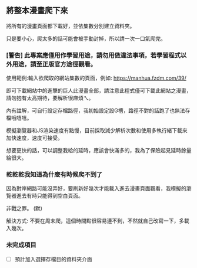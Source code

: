## 將整本漫畫爬下來

將所有的漫畫頁面都下載好，並依集數分別建立資料夾。

只是要小心，爬太多的話可能會被手動封掉，所以請一次一口氣爬完。

### [警告] 此專案應僅用作學習用途，請勿用做違法事項，若學習程式以外用途，請至正版官方途徑觀看。

使用範例:輸入欲爬取的網站集數的頁面，例如: https://manhua.fzdm.com/39/

即可下載網站中的進擊的巨人此漫畫全部，請注意此程式僅可下載此網站之漫畫，請勿抱有太高期待，要解析很麻煩ㄟ。

內有註解，可自行設定存檔路徑，我初始設定設G槽，路徑不對的話跑了也無法存檔哦嘻嘻。

模擬瀏覽器和JS渲染速度有點慢，目前採取減少解析次數和使用多執行緒下載來加快速度，速度可接受。

想要更快的話，可以調整我給的延時，應該會快滿多的，我為了保險起見延時餘量給很大。

### 乾乾乾我知道為什麼有時候爬不到了

因為對岸網路可能沒弄好，要刷新好幾次才能載入進去漫畫頁面觀看，我模擬的瀏覽器進去有時只能得到空白頁面。

非戰之罪。 (默)

解決方式: 不要在周末爬，這個時間點很容易連不到，不然就自己改寫一下，多載入幾次。

### 未完成項目

* [ ] 預計加入選擇存檔目的資料夾介面
